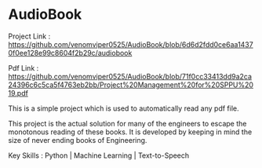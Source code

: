 # AudioBook

Project Link : https://github.com/venomviper0525/AudioBook/blob/6d6d2fdd0ce6aa14370f0ee128e99c8604f2b29c/audiobook

Pdf Link : https://github.com/venomviper0525/AudioBook/blob/71f0cc33413dd9a2ca24396c6c5ca5f4763eb2bb/Project%20Management%20for%20SPPU%2019.pdf

This is a simple project which is used to automatically read any pdf file. 

This project is the actual solution for many of the engineers to escape the monotonous reading of these books. It is developed by keeping in mind the size of never ending books of Engineering.


Key Skills : Python | Machine Learning | Text-to-Speech
